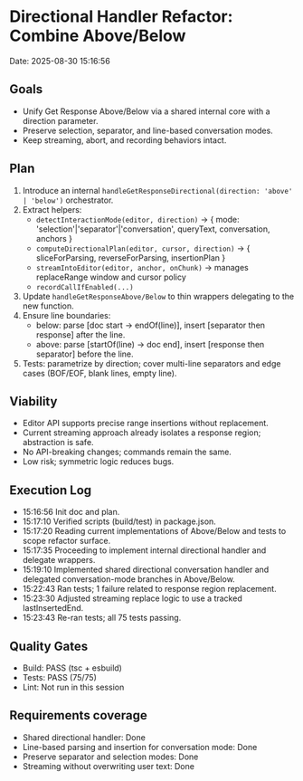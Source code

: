 # Directional Handler Refactor: Combine Above/Below

Date: 2025-08-30 15:16:56

## Goals
- Unify Get Response Above/Below via a shared internal core with a direction parameter.
- Preserve selection, separator, and line-based conversation modes.
- Keep streaming, abort, and recording behaviors intact.

## Plan
1. Introduce an internal `handleGetResponseDirectional(direction: 'above' | 'below')` orchestrator.
2. Extract helpers:
   - `detectInteractionMode(editor, direction)` -> { mode: 'selection'|'separator'|'conversation', queryText, conversation, anchors }
   - `computeDirectionalPlan(editor, cursor, direction)` -> { sliceForParsing, reverseForParsing, insertionPlan }
   - `streamIntoEditor(editor, anchor, onChunk)` -> manages replaceRange window and cursor policy
   - `recordCallIfEnabled(...)`
3. Update `handleGetResponseAbove/Below` to thin wrappers delegating to the new function.
4. Ensure line boundaries:
   - below: parse [doc start -> endOf(line)], insert [separator then response] after the line.
   - above: parse [startOf(line) -> doc end], insert [response then separator] before the line.
5. Tests: parametrize by direction; cover multi-line separators and edge cases (BOF/EOF, blank lines, empty line).

## Viability
- Editor API supports precise range insertions without replacement.
- Current streaming approach already isolates a response region; abstraction is safe.
- No API-breaking changes; commands remain the same.
- Low risk; symmetric logic reduces bugs.

## Execution Log
- 15:16:56 Init doc and plan.
- 15:17:10 Verified scripts (build/test) in package.json.
- 15:17:20 Reading current implementations of Above/Below and tests to scope refactor surface.
- 15:17:35 Proceeding to implement internal directional handler and delegate wrappers.
- 15:19:10 Implemented shared directional conversation handler and delegated conversation-mode branches in Above/Below.
- 15:22:43 Ran tests; 1 failure related to response region replacement.
- 15:23:30 Adjusted streaming replace logic to use a tracked lastInsertedEnd.
- 15:23:43 Re-ran tests; all 75 tests passing.

## Quality Gates
- Build: PASS (tsc + esbuild)
- Tests: PASS (75/75)
- Lint: Not run in this session

## Requirements coverage
- Shared directional handler: Done
- Line-based parsing and insertion for conversation mode: Done
- Preserve separator and selection modes: Done
- Streaming without overwriting user text: Done
